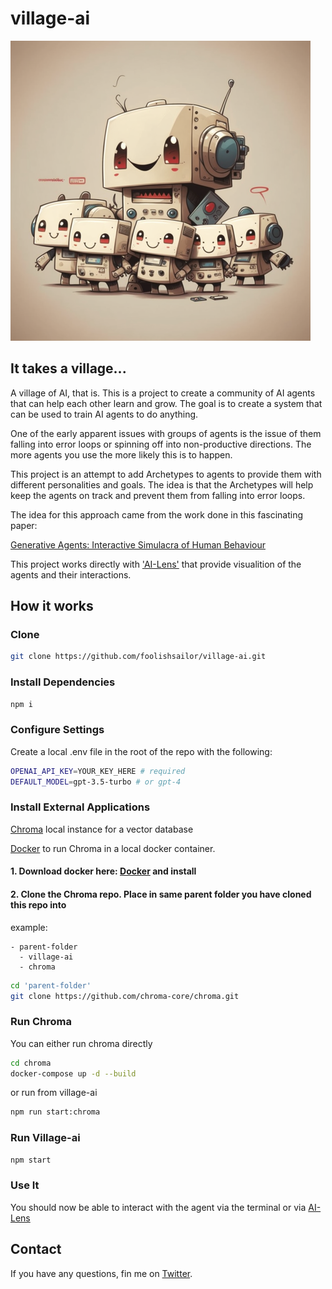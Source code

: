 # village-ai

![village-ai](./public/village-ai.png)

## It takes a village...

A village of AI, that is. This is a project to create a community of AI agents that can help each other learn and grow. The goal is to create a system that can be used to train AI agents to do anything.

One of the early apparent issues with groups of agents is the issue of them falling into error loops or spinning off into non-productive directions. The more agents you use the more likely this is to happen.

This project is an attempt to add Archetypes to agents to provide them with different personalities and goals. The idea is that the Archetypes will help keep the agents on track and prevent them from falling into error loops.

The idea for this approach came from the work done in this fascinating paper:

[Generative Agents: Interactive Simulacra of Human Behaviour](https://arxiv.org/pdf/2304.03442.pdf)

This project works directly with ['AI-Lens'](https://github.com/foolishsailor/ai-lens) that provide visualition of the agents and their interactions.

## How it works

### Clone

```bash
git clone https://github.com/foolishsailor/village-ai.git
```

### Install Dependencies

```bash
npm i
```

### Configure Settings

Create a local .env file in the root of the repo with the following:

```bash
OPENAI_API_KEY=YOUR_KEY_HERE # required
DEFAULT_MODEL=gpt-3.5-turbo # or gpt-4
```

### Install External Applications

[Chroma](https://www.trychroma.com/) local instance for a vector database

[Docker](https://www.docker.com/) to run Chroma in a local docker container.

#### 1. Download docker here: [Docker](https://www.docker.com/) and install

#### 2. Clone the Chroma repo. Place in same parent folder you have cloned this repo into

example:

```
- parent-folder
  - village-ai
  - chroma
```

```bash
cd 'parent-folder'
git clone https://github.com/chroma-core/chroma.git
```

### Run Chroma

You can either run chroma directly

```bash
cd chroma
docker-compose up -d --build
```

or run from village-ai

```bash
npm run start:chroma
```

### Run Village-ai

```bash
npm start
```

### Use It

You should now be able to interact with the agent via the terminal or via [AI-Lens](https://github.com/foolishsailor/ai-lens)

## Contact

If you have any questions, fin me on [Twitter](https://twitter.com/foolishsailor).
